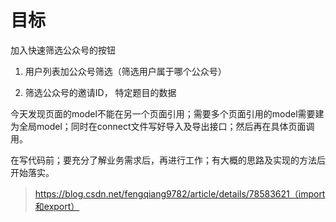 # 目标 #

加入快速筛选公众号的按钮

1. 用户列表加公众号筛选（筛选用户属于哪个公众号）

2. 筛选公众号的邀请ID， 特定题目的数据


今天发现页面的model不能在另一个页面引用；需要多个页面引用的model需要建为全局model；同时在connect文件写好导入及导出接口；然后再在具体页面调用。

在写代码前；要充分了解业务需求后，再进行工作；有大概的思路及实现的方法后开始落实。

> https://blog.csdn.net/fengqiang9782/article/details/78583621（import和export）

